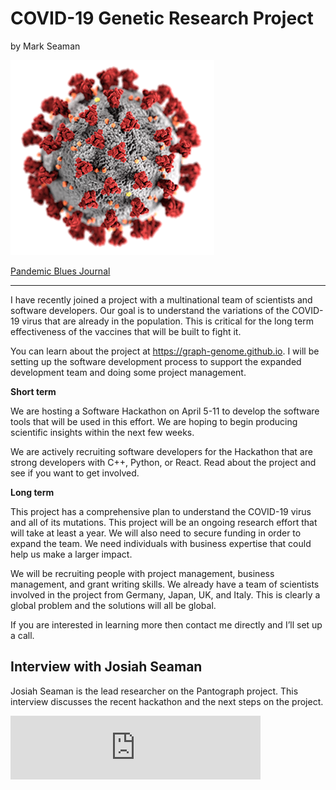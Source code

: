 # COVID-19 Genetic Research Project

by Mark Seaman

![](img/coronavirus.png)


[Pandemic Blues Journal](./)

---

I have recently joined a project with a multinational team of scientists and software developers.  Our goal is to understand the variations of the COVID-19 virus that are already in the population.  This is critical for the long term effectiveness of the vaccines that will be built to fight it.

You can learn about the project at https://graph-genome.github.io.  I will be setting up the software development process to support the expanded development team and doing some project management.  


**Short term**

We are hosting a Software Hackathon on April 5-11 to develop the software tools that will be used in this effort.  We are hoping to begin producing scientific insights within the next few weeks.

We are actively recruiting software developers for the Hackathon that are strong developers with C++, Python, or React.  Read about the project and see if you want to get involved.


**Long term**

This project has a comprehensive plan to understand the COVID-19 virus and all of its mutations.  This project will be an ongoing research effort that will take at least a year.  We will also need to secure funding in order to expand the team.  We need individuals with business expertise that could help us make a larger impact.

We will be recruiting people with project management, business management, and grant writing skills.  We already have a team of scientists involved in the project from Germany, Japan, UK, and Italy.  This is clearly a global problem and the solutions will all be global.

If you are interested in learning more then contact me directly and I’ll set up a call.


## Interview with Josiah Seaman

Josiah Seaman is the lead researcher on the Pantograph project.  This interview discusses the recent 
hackathon and the next steps on the project.


<iframe src="https://anchor.fm/Computomics/embed/episodes/Pantograph-SARS-Cov2--Covid-19-genome-browser-ech3sj/a-a1ss2d5" height="102px" width="400px" frameborder="0" scrolling="no"></iframe>


